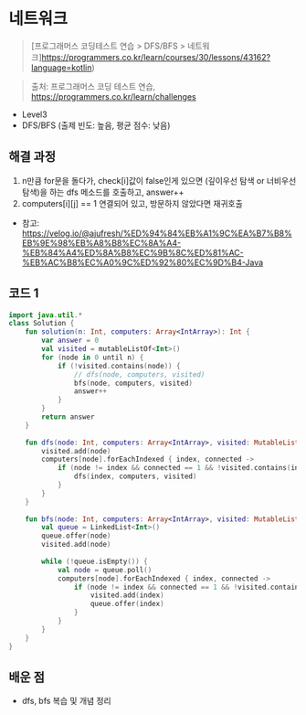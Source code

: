 # 네트워크

> [프로그래머스 코딩테스트 연습 > DFS/BFS > 네트워크]https://programmers.co.kr/learn/courses/30/lessons/43162?language=kotlin)

> 출처: 프로그래머스 코딩 테스트 연습, https://programmers.co.kr/learn/challenges

- Level3
- DFS/BFS (출제 빈도: 높음, 평균 점수: 낮음)

## 해결 과정

1. n만큼 for문을 돌다가, check[i]값이 false인게 있으면 (깊이우선 탐색 or 너비우선 탐색)을 하는 dfs 메소드를 호출하고, answer++
2. computers[i][j] == 1 연결되어 있고, 방문하지 않았다면 재귀호출

- 참고: https://velog.io/@ajufresh/%ED%94%84%EB%A1%9C%EA%B7%B8%EB%9E%98%EB%A8%B8%EC%8A%A4-%EB%84%A4%ED%8A%B8%EC%9B%8C%ED%81%AC-%EB%AC%B8%EC%A0%9C%ED%92%80%EC%9D%B4-Java


## 코드 1

```kotlin
import java.util.*
class Solution {
    fun solution(n: Int, computers: Array<IntArray>): Int {
        var answer = 0
        val visited = mutableListOf<Int>()
        for (node in 0 until n) {
            if (!visited.contains(node)) {
                // dfs(node, computers, visited)
                bfs(node, computers, visited)
                answer++
            }
        }
        return answer
    }
    
    fun dfs(node: Int, computers: Array<IntArray>, visited: MutableList<Int>) {
        visited.add(node)
        computers[node].forEachIndexed { index, connected ->
            if (node != index && connected == 1 && !visited.contains(index)) {
                dfs(index, computers, visited)
            }
        }
    }
    
    fun bfs(node: Int, computers: Array<IntArray>, visited: MutableList<Int>) {
        val queue = LinkedList<Int>()
        queue.offer(node)
        visited.add(node)
        
        while (!queue.isEmpty()) {
            val node = queue.poll()
            computers[node].forEachIndexed { index, connected ->
                if (node != index && connected == 1 && !visited.contains(index)) {
                    visited.add(index)
                    queue.offer(index)
                }
            }
        }
    }
}
```

## 배운 점
- dfs, bfs 복습 및 개념 정리
